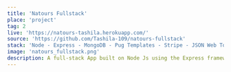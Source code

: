 ```yaml
---
title: 'Natours Fullstack'
place: 'project'
tag: 2
live: 'https://natours-tashila.herokuapp.com/'
source: 'https://github.com/Tashila-109/natours-fullstack'
stack: 'Node - Express - MongoDB - Pug Templates - Stripe - JSON Web Token'
image: 'natours_fullstack.png'
description: A full-stack App built on Node Js using the Express framework. It is an Ecommerce website for a fictional travel company which sells a set of tours. Customers can create an account and login and purchase a tour, while a tour guide can Add/ Edit/ Delete a tour. The administrator can manage all users using the app as well as the tours. All Tour and User information are stored in MongoDB database. Features of the app include, profile customization, email verifications, geo queries, item purchasing. It's also possible to Re-send the verification email and recover the password. All pages are rendered using Pug Templates. MVC architecture used on the backend API.
---
```

